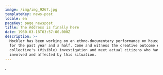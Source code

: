 ```yaml
---
image: /img/img_9267.jpg
templateKey: news-post
locale: en
pageKey: page_newspost
title: The Address is finally here
date: 1960-03-18T03:57:00.000Z
description: >-
  Mockler has been working on an ethno-documentary performance on housing rights
  for the past year and a half. Come and witness the creative outcome of her
  collective's (Visible) investigation and meet actual citizens who have been
  involved and affected by this situation.
---
```



.
